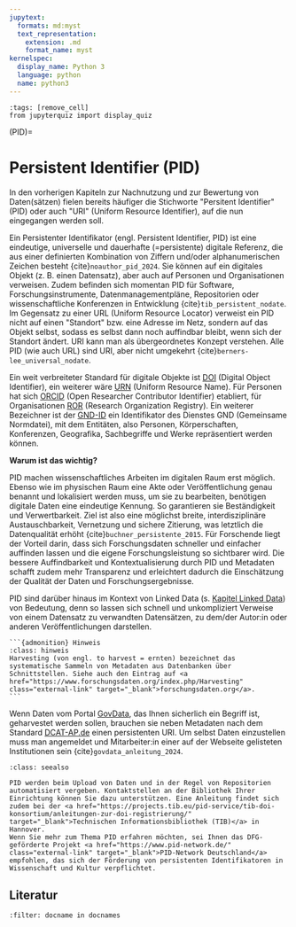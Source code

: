 ```yaml
---
jupytext:
  formats: md:myst
  text_representation:
    extension: .md
    format_name: myst
kernelspec:
  display_name: Python 3
  language: python
  name: python3
---
```

```{code-cell} ipython3
:tags: [remove_cell]
from jupyterquiz import display_quiz
```

(PID)=
# Persistent Identifier (PID)

In den vorherigen Kapiteln zur Nachnutzung und zur Bewertung von Daten(sätzen) fielen bereits häufiger die Stichworte "Persitent Identifier" (PID) oder auch "URI" (Uniform Resource Identifier), auf die nun eingegangen werden soll.

Ein Persistenter Identifikator (engl. Persistent Identifier, PID) ist eine eindeutige, universelle und dauerhafte (=persistente) digitale Referenz, die aus einer definierten Kombination von Ziffern und/oder alphanumerischen Zeichen besteht {cite}`noauthor_pid_2024`. Sie können auf ein digitales Objekt (z. B. einen Datensatz), aber auch auf Personen und Organisationen verweisen. Zudem befinden sich momentan PID für Software, Forschungsinstrumente, Datenmanagementpläne, Repositorien oder wissenschaftliche Konferenzen in Entwicklung {cite}`tib_persistent_nodate`. Im Gegensatz zu einer URL (Uniform Resource Locator) verweist ein PID nicht auf einen "Standort" bzw. eine Adresse im Netz, sondern auf das Objekt selbst, sodass es selbst dann noch auffindbar bleibt, wenn sich der Standort ändert. URI kann man als übergeordnetes Konzept verstehen. Alle PID (wie auch URL) sind URI, aber nicht umgekehrt {cite}`berners-lee_universal_nodate`. 

Ein weit verbreiteter Standard für digitale Objekte ist <a href="https://projects.tib.eu/pid-service/persistent-identifiers/digital-object-identifiers-dois/" target="_blank">DOI</a> (Digital Object Identifier), ein weiterer wäre <a href="https://www.ub.hu-berlin.de/de/bibliotheksglossar/urn" target="_blank">URN</a> (Uniform Resource Name). Für Personen hat sich <a href="https://orcid.org/" target="_blank">ORCID</a> (Open Researcher Contributor Identifier) etabliert, für Organisationen <a href="https://ror.org/" target="_blank">ROR</a> (Research Organization Registry). Ein weiterer Bezeichner ist der <a href="https://www.dnb.de/DE/Professionell/Standardisierung/GND/gnd_node.html" target="_blank">GND-ID</a> ein Identifikator des Dienstes GND (Gemeinsame Normdatei), mit dem Entitäten, also Personen, Körperschaften, Konferenzen, Geografika, Sachbegriffe und Werke repräsentiert werden können.

**Warum ist das wichtig?**

PID machen wissenschaftliches Arbeiten im digitalen Raum erst möglich. Ebenso wie im physischen Raum eine Akte oder Veröffentlichung genau benannt und lokalisiert werden muss, um sie zu bearbeiten, benötigen digitale Daten eine eindeutige Kennung. So garantieren sie Beständigkeit und Verwertbarkeit. Ziel ist also eine möglichst breite, interdisziplinäre Austauschbarkeit, Vernetzung und sichere Zitierung, was letztlich die Datenqualität erhöht {cite}`buchner_persistente_2015`. Für Forschende liegt der Vorteil darin, dass sich Forschungsdaten schneller und einfacher auffinden lassen und die eigene Forschungsleistung so sichtbarer wird. Die bessere Auffindbarkeit und Kontextualisierung durch PID und Metadaten schafft zudem mehr Transparenz und erleichtert dadurch die Einschätzung der Qualität der Daten und Forschungsergebnisse.

PID sind darüber hinaus im Kontext von Linked Data (s. [Kapitel Linked Data](linked_data)) von Bedeutung, denn so lassen sich schnell und unkompliziert Verweise von einem Datensatz zu verwandten Datensätzen, zu dem/der Autor:in oder anderen Veröffentlichungen darstellen.

````{margin}
```{admonition} Hinweis
:class: hinweis
Harvesting (von engl. to harvest = ernten) bezeichnet das systematische Sammeln von Metadaten aus Datenbanken über Schnittstellen. Siehe auch den Eintrag auf <a href="https://www.forschungsdaten.org/index.php/Harvesting" class="external-link" target="_blank">forschungsdaten.org</a>.
```
````

Wenn Daten vom Portal <a href="https://www.govdata.de/" target="_blank">GovData</a>, das Ihnen sicherlich ein Begriff ist, geharvestet werden sollen, brauchen sie neben Metadaten nach dem Standard <a href="https://www.dcat-ap.de" target="_blank">DCAT-AP.de</a> einen persistenten URI. Um selbst Daten einzustellen muss man angemeldet und Mitarbeiter:in einer auf der Webseite gelisteten Institutionen sein {cite}`govdata_anleitung_2024`.  

```{admonition} Weitere Informationen
:class: seealso

PID werden beim Upload von Daten und in der Regel von Repositorien automatisiert vergeben. Kontaktstellen an der Bibliothek Ihrer Einrichtung können Sie dazu unterstützen. Eine Anleitung findet sich zudem bei der <a href="https://projects.tib.eu/pid-service/tib-doi-konsortium/anleitungen-zur-doi-registrierung/" target="_blank">Technischen Informationsbibliothek (TIB)</a> in Hannover.
Wenn Sie mehr zum Thema PID erfahren möchten, sei Ihnen das DFG-geförderte Projekt <a href="https://www.pid-network.de/" class="external-link" target="_blank">PID-Network Deutschland</a> empfohlen, das sich der Förderung von persistenten Identifikatoren in Wissenschaft und Kultur verpflichtet.
```

## Literatur
```{bibliography}
:filter: docname in docnames
```



